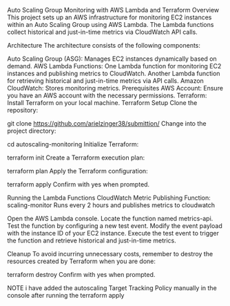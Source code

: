 Auto Scaling Group Monitoring with AWS Lambda and Terraform
Overview
This project sets up an AWS infrastructure for monitoring EC2 instances within an Auto Scaling Group using AWS Lambda. The Lambda functions collect historical and just-in-time metrics via CloudWatch API calls.

Architecture
The architecture consists of the following components:

Auto Scaling Group (ASG): Manages EC2 instances dynamically based on demand.
AWS Lambda Functions:
One Lambda function for monitoring EC2 instances and publishing metrics to CloudWatch.
Another Lambda function for retrieving historical and just-in-time metrics via API calls.
Amazon CloudWatch: Stores monitoring metrics.
Prerequisites
AWS Account: Ensure you have an AWS account with the necessary permissions.
Terraform: Install Terraform on your local machine.
Terraform Setup
Clone the repository:

git clone https://github.com/arielzinger38/submittion/
Change into the project directory:

cd autoscaling-monitoring
Initialize Terraform:

terraform init
Create a Terraform execution plan:

terraform plan
Apply the Terraform configuration:

terraform apply
Confirm with yes when prompted.

Running the Lambda Functions
CloudWatch Metric Publishing Function: scaling-monitor
Runs every 2 hours and publishes metrics to cloudwatch

Open the AWS Lambda console.
Locate the function named metrics-api.
Test the function by configuring a new test event. Modify the event payload with the instance ID of your EC2 instance.
Execute the test event to trigger the function and retrieve historical and just-in-time metrics.

Cleanup
To avoid incurring unnecessary costs, remember to destroy the resources created by Terraform when you are done:

terraform destroy
Confirm with yes when prompted.

NOTE i have added the autoscaling Target Tracking Policy manually in the console after running the terraform apply
